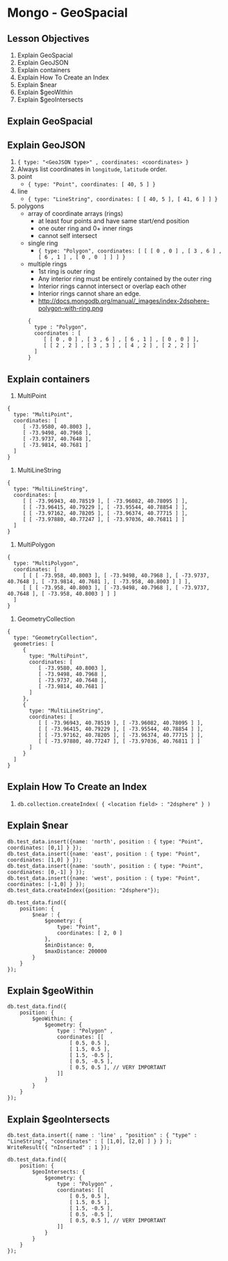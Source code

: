 # Mongo - GeoSpacial

## Lesson Objectives
1. Explain GeoSpacial
1. Explain GeoJSON
1. Explain containers
1. Explain How To Create an Index
1. Explain $near
1. Explain $geoWithin
1. Explain $geoIntersects

## Explain GeoSpacial

## Explain GeoJSON
1. `{ type: "<GeoJSON type>" , coordinates: <coordinates> }`
1. Always list coordinates in `longitude`, `latitude` order.
1. point
	- `{ type: "Point", coordinates: [ 40, 5 ] }`
1. line
	- `{ type: "LineString", coordinates: [ [ 40, 5 ], [ 41, 6 ] ] }`
1. polygons
	- array of coordinate arrays (rings)
		- at least four points and have same start/end position
		- one outer ring and 0+ inner rings
		- cannot self intersect
	- single ring
		- `{ type: "Polygon", coordinates: [ [ [ 0 , 0 ] , [ 3 , 6 ] , [ 6 , 1 ] , [ 0 , 0  ] ] ] }`
	- multiple rings
		- 1st ring is outer ring
		- Any interior ring must be entirely contained by the outer ring
		- Interior rings cannot intersect or overlap each other
		- Interior rings cannot share an edge.
		- http://docs.mongodb.org/manual/_images/index-2dsphere-polygon-with-ring.png
		```
		{
		  type : "Polygon",
		  coordinates : [
		     [ [ 0 , 0 ] , [ 3 , 6 ] , [ 6 , 1 ] , [ 0 , 0 ] ],
		     [ [ 2 , 2 ] , [ 3 , 3 ] , [ 4 , 2 ] , [ 2 , 2 ] ]
		  ]
		}
		```

## Explain containers
1. MultiPoint
```
{
  type: "MultiPoint",
  coordinates: [
     [ -73.9580, 40.8003 ],
     [ -73.9498, 40.7968 ],
     [ -73.9737, 40.7648 ],
     [ -73.9814, 40.7681 ]
  ]
}
```
1. MultiLineString
```
{
  type: "MultiLineString",
  coordinates: [
     [ [ -73.96943, 40.78519 ], [ -73.96082, 40.78095 ] ],
     [ [ -73.96415, 40.79229 ], [ -73.95544, 40.78854 ] ],
     [ [ -73.97162, 40.78205 ], [ -73.96374, 40.77715 ] ],
     [ [ -73.97880, 40.77247 ], [ -73.97036, 40.76811 ] ]
  ]
}
```
1. MultiPolygon
```
{
  type: "MultiPolygon",
  coordinates: [
     [ [ [ -73.958, 40.8003 ], [ -73.9498, 40.7968 ], [ -73.9737, 40.7648 ], [ -73.9814, 40.7681 ], [ -73.958, 40.8003 ] ] ],
     [ [ [ -73.958, 40.8003 ], [ -73.9498, 40.7968 ], [ -73.9737, 40.7648 ], [ -73.958, 40.8003 ] ] ]
  ]
}
```
1. GeometryCollection
```
{
  type: "GeometryCollection",
  geometries: [
     {
       type: "MultiPoint",
       coordinates: [
          [ -73.9580, 40.8003 ],
          [ -73.9498, 40.7968 ],
          [ -73.9737, 40.7648 ],
          [ -73.9814, 40.7681 ]
       ]
     },
     {
       type: "MultiLineString",
       coordinates: [
          [ [ -73.96943, 40.78519 ], [ -73.96082, 40.78095 ] ],
          [ [ -73.96415, 40.79229 ], [ -73.95544, 40.78854 ] ],
          [ [ -73.97162, 40.78205 ], [ -73.96374, 40.77715 ] ],
          [ [ -73.97880, 40.77247 ], [ -73.97036, 40.76811 ] ]
       ]
     }
  ]
}
```

## Explain How To Create an Index
1. `db.collection.createIndex( { <location field> : "2dsphere" } )`

## Explain $near
```
db.test_data.insert({name: 'north', position : { type: "Point", coordinates: [0,1] } });
db.test_data.insert({name: 'east', position : { type: "Point", coordinates: [1,0] } });
db.test_data.insert({name: 'south', position : { type: "Point", coordinates: [0,-1] } });
db.test_data.insert({name: 'west', position : { type: "Point", coordinates: [-1,0] } });
db.test_data.createIndex({position: "2dsphere"});

db.test_data.find({ 
	position: {  
		$near : { 
			$geometry: { 
				type: "Point",
				coordinates: [ 2, 0 ] 
			},
			$minDistance: 0,
			$maxDistance: 200000
		}
	}
});
```

## Explain $geoWithin
```
db.test_data.find({
	position: {
		$geoWithin: {
			$geometry: {
				type : "Polygon" ,
				coordinates: [[ 
					[ 0.5, 0.5 ], 
					[ 1.5, 0.5 ], 
					[ 1.5, -0.5 ], 
					[ 0.5, -0.5 ],
					[ 0.5, 0.5 ], // VERY IMPORTANT
				]]
			}
		}
	}
});
```
## Explain $geoIntersects
```
db.test_data.insert({ name : 'line' , "position" : { "type" : "LineString", "coordinates" : [ [1,0], [2,0] ] } } );
WriteResult({ "nInserted" : 1 });

db.test_data.find({
	position: {
		$geoIntersects: {
			$geometry: {
				type : "Polygon" ,
				coordinates: [[ 
					[ 0.5, 0.5 ], 
					[ 1.5, 0.5 ], 
					[ 1.5, -0.5 ], 
					[ 0.5, -0.5 ],
					[ 0.5, 0.5 ], // VERY IMPORTANT
				]]
			}
		}
	}
});
```
